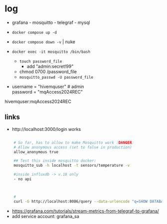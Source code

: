# log
- grafana - mosquitto - telegraf - mysql
- `docker compose up -d`
- `docker compose down -v` | nuke      
- `docker exec -it mosquitto /bin/bash`
    - `touch password_file`
        - add "admin:secret!99"
    - chmod 0700 /password_file
    - `mosquitto_passwd -U password_file`

 -   username = "hivemquser" # admin  
  password = "mqAccess2024REC"

  hivemquser:mqAccess2024REC

## links
- http://localhost:3000/login works
```sh

    # So far, has to allow to make Mosquitto work :DANGER:
    # Allow anonymous access (set to false in production)
    allow_anonymous true

    ## Test this inside mosquitto docker:
    mosquitto_sub -h localhost -t sensors/temperature -v

    #inside influxdb -> v.18 only
    - no api



    # 
    curl -G http://localhost:8086/query --data-urlencode "q=SHOW DATABASES"

```
- https://grafana.com/tutorials/stream-metrics-from-telegraf-to-grafana/
- add service account: grafana_sa


